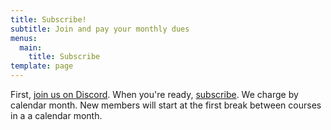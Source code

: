 ```yaml
---
title: Subscribe!
subtitle: Join and pay your monthly dues
menus:
  main:
    title: Subscribe
template: page
---
```

First, [join us on Discord](https://discord.gg/UkzDDKx). When you're ready,
<a href="javascript:void(0)" data-cb-type="checkout" data-cb-plan-id="dev-fundamentals-membership" >subscribe</a>. We charge by calendar month. New members will start at the first break between courses in a a calendar month.
